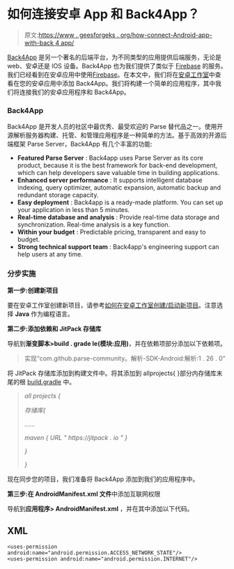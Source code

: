 # 如何连接安卓 App 和 Back4App？

> 原文:[https://www . geesforgeks . org/how-connect-Android-app-with-back 4 app/](https://www.geeksforgeeks.org/how-to-connect-android-app-with-back4app/)

[Back4App](https://www.back4app.com/) 是另一个著名的后端平台，为不同类型的应用提供后端服务，无论是 web、安卓还是 IOS 设备。Back4App 也为我们提供了类似于 [Firebase](https://www.geeksforgeeks.org/firebase-introduction/) 的服务。我们已经看到在安卓应用中使用[Firebase](https://www.geeksforgeeks.org/adding-firebase-to-android-app/)。在本文中，我们将在[安卓工作室](https://www.geeksforgeeks.org/android-studio-main-window/)中查看在您的安卓应用中添加 Back4App。我们将构建一个简单的应用程序，其中我们将连接我们的安卓应用程序和 Back4App。

### **Back4App**

Back4App 是开发人员的社区中最优秀、最受欢迎的 Parse 替代品之一。使用开源解析服务器构建、托管、和管理应用程序是一种简单的方法。基于高效的开源后端框架 Parse Server，Back4App 有几个丰富的功能:

*   **Featured Parse Server** : Back4app uses Parse Server as its core product, because it is the best framework for back-end development, which can help developers save valuable time in building applications.
*   **Enhanced server performance** : It supports intelligent database indexing, query optimizer, automatic expansion, automatic backup and redundant storage capacity.
*   **Easy deployment** : Back4app is a ready-made platform. You can set up your application in less than 5 minutes.
*   **Real-time database and analysis** : Provide real-time data storage and synchronization. Real-time analysis is a key function.
*   **Within your budget** : Predictable pricing, transparent and easy to budget.
*   **Strong technical support team** : Back4app's engineering support can help users at any time.

### **分步实施**

**第一步:创建新项目**

要在安卓工作室创建新项目，请参考[如何在安卓工作室创建/启动新项目](https://www.geeksforgeeks.org/android-how-to-create-start-a-new-project-in-android-studio/)。注意选择 **Java** 作为编程语言。

**第二步:添加依赖和 JitPack 存储库**

导航到**渐变脚本>build . grade le(模块:应用)**，并在依赖项部分添加以下依赖项。

> 实现“com.github.parse-community。解析-SDK-Android:解析:1 . 26 . 0”

将 JitPack 存储库添加到构建文件中。将其添加到 allprojects{ }部分内存储库末尾的根 [build.gradle](https://www.geeksforgeeks.org/android-build-gradle/) 中。

> *all projects {*
> 
> *存储库{*
> 
> *……*
> 
> *maven { URL " https://jitpack . io " }*
> 
> *}*
> 
> *}*

现在同步您的项目，我们准备将 Back4App 添加到我们的应用程序中。

**第三步:在 AndroidManifest.xml 文件**中添加互联网权限

导航到**应用程序> AndroidManifest.xml** ，并在其中添加以下代码。

## XML

```
<uses-permission android:name="android.permission.ACCESS_NETWORK_STATE"/>
<uses-permission android:name="android.permission.INTERNET"/>
```